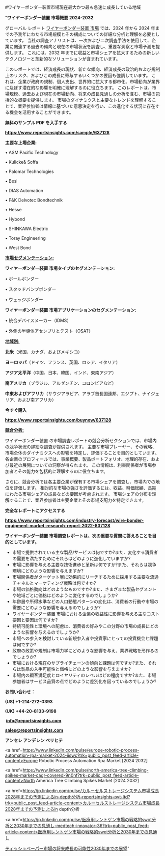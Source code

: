 #ワイヤーボンダー装置市場現在最大かつ最も急速に成長している地域

"<strong>ワイヤーボンダー装置 市場概要 2024-2032</strong>

グローバル レポート <a href=https://www.reportsinsights.com/sample/637128>ワイヤーボンダー装置 市場</a> では、2024 年から 2024 年までの予測年にわたる市場規模とその構成についての詳細な分析と理解を必要としています。 当社の調査アナリストは、一次および二次調査手法を使用して、企業に関連する過去の傾向と現在の市場状況を調査し、重要な洞察と市場予測を提供します。 これには、2032 年までに収益と市場シェアを拡大​​するための新しいテクノロジーと革新的なソリューションが含まれています。

このレポートでは、経済成長の現状、新たな傾向、経済成長の政治的および規制上のリスク、およびこの成長に寄与するいくつかの要因も強調しています。 これは、企業が政府の規制、個人支出、世界的に拡大する都市化、市場動向が業界に及ぼす潜在的な影響を明確に理解するのに役立ちます。 このレポートは、市場規模、過去および現在の市場動向、将来の成長見通しの分析を含む、市場の包括的な概要を提供します。 市場のダイナミクスと主要なトレンドを理解することで、業界参加者は情報に基づいた意思決定を行い、この進化する状況に存在する機会を活用することができます。

<strong><b>無料のサンプル PDF を入手する</b></strong>

<a href=https://www.reportsinsights.com/sample/637128><strong><u>https://www.reportsinsights.com/sample/637128</u></strong></a>

<strong>主要な上場企業:</strong>

• ASM Pacific Technology

• Kulicke& Soffa

• Palomar Technologies

• Besi

• DIAS Automation

• F&K Delvotec Bondtechnik

• Hesse

• Hybond

• SHINKAWA Electric

• Toray Engineering

• West Bond

<strong><u>市場セグメンテーション</u></strong><strong><u>:</u></strong>

<strong>ワイヤーボンダー装置 市場タイプのセグメンテーション:</strong>

• ボールボンダー

• スタッドバンプボンダー

• ウェッジボンダー

<strong>ワイヤーボンダー装置 市場アプリケーションのセグメンテーション:</strong>

• 統合デバイスメーカー（IDMS）

• 外側の半導体アセンブリとテスト（OSAT）

<strong><u>地域別</u></strong><strong><u>:</u></strong>

<strong>北米</strong>（米国、カナダ、およびメキシコ）

<strong>ヨーロッパ</strong>（ドイツ、フランス、英国、ロシア、イタリア）

<strong>アジア太平洋</strong>（中国、日本、韓国、インド、東南アジア）

<strong>南アメリカ</strong>（ブラジル、アルゼンチン、コロンビアなど）

<strong>中東およびアフリカ</strong>（サウジアラビア、アラブ首長国連邦、エジプト、ナイジェリア、および南アフリカ）

<strong>今すぐ購入</strong>

<a href=https://www.reportsinsights.com/buynow/637128><strong><u>https://www.reportsinsights.com/buynow/637128</u></strong></a>

<strong><u>競合分析:</u></strong>

ワイヤーボンダー装置 の市場調査レポートの競合分析セクションでは、市場内の競争状況の詳細な調査が提供されます。 主要な市場プレーヤー、その戦略、市場全体のダイナミクスへの影響を特定し、評価することを目的としています。 各企業のプロフィールでは、事業概要、製品ポートフォリオ、地理的存在、および最近の展開についての洞察が得られます。 この情報は、利害関係者が市場参加者とその能力を包括的に理解するのに役立ちます。

さらに、競合分析では各主要企業が保有する市場シェアを調査し、市場内での地位を評価します。 相対的な市場の強さを評価するには、収益、時価総額、長期にわたる市場シェアの成長などの要因が考慮されます。 市場シェアの分布を理解することで、業界参加者は主要企業とその市場支配力を特定できます。

<strong>完全なレポートにアクセスする</strong>

<a href=https://www.reportsinsights.com/industry-forecast/wire-bonder-equipment-market-research-report-2022-637128><strong><u><b>https://www.reportsinsights.com/industry-forecast/wire-bonder-equipment-market-research-report-2022-637128</b></u></strong></a>

<strong><b>ワイヤーボンダー装置 市場調査レポートは、次の重要な質問に答えることを目的としています。</b></strong>
<ul>
  <li>市場で提供されている主な製品/サービスは何ですか?また、変化する消費者の需要を満たすためにそれらはどのように進化していますか?</li>
  <li>市場に影響を与える主要な技術進歩と革新は何ですか?また、それらは競争環境にどのような影響を与えますか?</li>
  <li>市場関係者がターゲット層に効果的にリーチするために採用する主要な流通チャネルとマーケティング戦略は何ですか?</li>
  <li>市場の価格動向はどのようなものですか?また、さまざまな製品セグメントや地域ごとに価格はどのように変化するのでしょうか?</li>
  <li>年齢層や所得水準などの人口動態パターンの変化は、消費者の行動や市場の需要にどのような影響を与えるのでしょうか?</li>
  <li>ワイヤーボンダー装置 市場における企業の収益性に影響を与える主なコスト要因と要因は何ですか?</li>
  <li>持続可能性と環境への配慮は、消費者の好みやこの分野の市場の成長にどのような影響を与えるのでしょうか?</li>
  <li>市場への参入を検討している新規参入者や投資家にとっての投資機会と課題は何ですか?</li>
  <li>政府の政策や規制は市場力学にどのような影響を与え、業界戦略を形作るのでしょうか?</li>
  <li>市場における現在のサプライチェーンの傾向と課題は何ですか?また、それらは製品の入手可能性と価格にどのような影響を与えますか?</li>
  <li>市場内の顧客満足度とロイヤリティのレベルはどの程度ですか?また、市場参加者はサービス品質の点でどのように差別化を図っているのでしょうか?</li>
</ul>
<strong>お問い合わせ：</strong>

<strong>(US) +1-214-272-0393</strong>

<strong>(UK) +44-20-8133-9198</strong>

<strong> </strong><a href=info@reportsinsights.com><strong><u>info@reportsinsights.com</u></strong></a>

<a href=sales@reportsinsights.com><strong><u>sales@reportsinsights.com</u></strong></a>

<strong>アンセレ アンデレン ベリヒテ</strong>

<a href=https://www.linkedin.com/pulse/europe-robotic-process-automation-rpa-market-2024-iiswc?trk=public_post_feed-article-content>Europe Robotic Process Automation Rpa Market [2024 2032]</a>

<a href=https://www.linkedin.com/pulse/north-america-tree-climbing-spikes-market-cagr-covered-9n0nf?trk=public_post_feed-article-content>North America Tree Climbing Spikes Market [2024 2032]</a>

<a href=https://jp.linkedin.com/pulse/カルーセルストレージシステム市場成長2028年までの予測によるin-depth分析-reportsinsights-pvt-ltd?trk=public_post_feed-article-content>カルーセルストレージシステム市場成長2028年までの予測によるin depth分析</a>

<a href=https://jp.linkedin.com/pulse/医療用レントゲン市場の戦略的swot分析と2030年までの見通し-medtech-innovator-36?trk=public_post_feed-article-content>医療用レントゲン市場の戦略的swot分析と2030年までの見通し</a>

<a href=https://www.linkedin.com/pulse/ティッシュペーパー市場の将来成長の可能性2030年までの展望-community-market-research-rs8ne/>ティッシュペーパー市場の将来成長の可能性2030年までの展望</a>"
